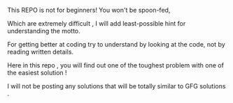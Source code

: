 This REPO is not for beginners! You won't be spoon-fed,

Which are extremely difficult , I will add least-possible hint for
understanding the motto.  

For getting better at coding try to understand by looking at the code, not by 
reading written details.  

Here in this repo , you will find out one of the toughest problem with one of
the easiest solution ! 

I will not be posting any solutions that will be totally similar to GFG
solutions .